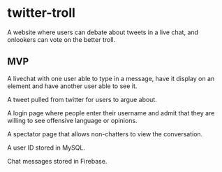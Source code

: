 # twitter-troll
A website where users can debate about tweets in a live chat, and onlookers can vote on the better troll.

## MVP
A livechat with one user able to type in a message, have it display on an element and have another user able to see it.

A tweet pulled from twitter for users to argue about.

A login page where people enter their username and admit that they are willing to see offensive language or opinions.

A spectator page that allows non-chatters to view the conversation.

A user ID stored in MySQL.

Chat messages stored in Firebase.
